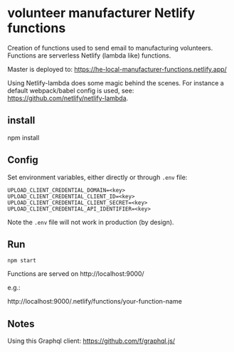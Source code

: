 # volunteer manufacturer Netlify functions 

Creation of functions used to send email to manufacturing volunteers.
Functions are serverless Netlify (lambda like) functions. 

Master is deployed to: https://he-local-manufacturer-functions.netlify.app/

Using Netlify-lambda does some magic behind the scenes.
For instance a default webpack/babel config is used, see: https://github.com/netlify/netlify-lambda.


## install

   npm install


## Config

Set environment variables, either directly or through `.env` file:

```
UPLOAD_CLIENT_CREDENTIAL_DOMAIN=<key>
UPLOAD_CLIENT_CREDENTIAL_CLIENT_ID=<key>
UPLOAD_CLIENT_CREDENTIAL_CLIENT_SECRET=<key>
UPLOAD_CLIENT_CREDENTIAL_API_IDENTIFIER=<key>
```

Note the `.env` file will not work in production (by design).

## Run

    npm start
    
Functions are served on http://localhost:9000/

e.g.: 

http://localhost:9000/.netlify/functions/your-function-name


## Notes

Using this Graphql client: https://github.com/f/graphql.js/
